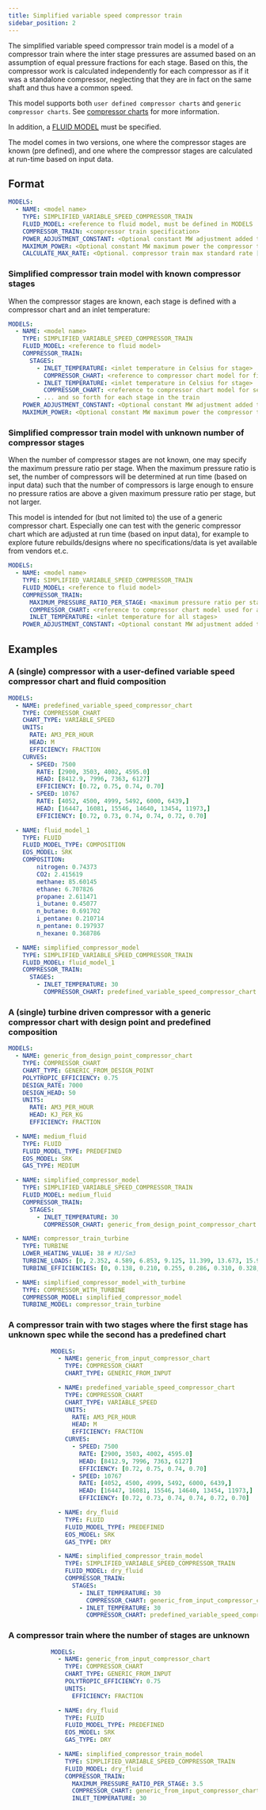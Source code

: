 ```yaml
---
title: Simplified variable speed compressor train
sidebar_position: 2
---
```


The simplified variable speed compressor train model is a model of a compressor train where the inter stage pressures
are assumed based on an assumption of equal pressure fractions for each stage. Based on this, the compressor work is
calculated independently for each compressor as if it was a standalone compressor, neglecting that they are in fact on
the same shaft and thus have a common speed.

This model supports both `user defined compressor charts` and
`generic compressor charts`. See [compressor charts](/about/modelling/setup/models/compressor_modelling/compressor_charts/index.md) for more information. 

In addition, a [FLUID MODEL](/about/modelling/setup/models/fluid_model.md) must be specified.

The model comes in two versions, one where the compressor stages are known (pre defined), and one where the compressor
stages are calculated at run-time based on input data.

## Format

~~~~~~~~yaml
MODELS:
  - NAME: <model name>
    TYPE: SIMPLIFIED_VARIABLE_SPEED_COMPRESSOR_TRAIN
    FLUID_MODEL: <reference to fluid model, must be defined in MODELS
    COMPRESSOR_TRAIN: <compressor train specification>
    POWER_ADJUSTMENT_CONSTANT: <Optional constant MW adjustment added to the model>
    MAXIMUM_POWER: <Optional constant MW maximum power the compressor train can require>
    CALCULATE_MAX_RATE: <Optional. compressor train max standard rate [Sm3/day] in result if set to true. Default false. Use with caution. This will increase runtime significantly. >
~~~~~~~~

### Simplified compressor train model with known compressor stages
When the compressor stages are known, each stage is defined with a compressor chart and an inlet temperature:

~~~~~~~~yaml
MODELS:
  - NAME: <model name>
    TYPE: SIMPLIFIED_VARIABLE_SPEED_COMPRESSOR_TRAIN
    FLUID_MODEL: <reference to fluid model>
    COMPRESSOR_TRAIN:
      STAGES:
        - INLET_TEMPERATURE: <inlet temperature in Celsius for stage>
          COMPRESSOR_CHART: <reference to compressor chart model for first stage, must be defined in MODELS or FACILITY_INPUTS>
        - INLET_TEMPERATURE: <inlet temperature in Celsius for stage>
          COMPRESSOR_CHART: <reference to compressor chart model for second stage, must be defined in MODELS or FACILITY_INPUTS>
        - ... and so forth for each stage in the train
    POWER_ADJUSTMENT_CONSTANT: <Optional constant MW adjustment added to the model>
    MAXIMUM_POWER: <Optional constant MW maximum power the compressor train can require>
~~~~~~~~

### Simplified compressor train model with unknown number of compressor stages
When the number of compressor stages are not known, one may specify the maximum pressure ratio per stage.
When the maximum pressure ratio is set, the number of compressors will be determined at run time (based on input data)
such that the number of compressors is large enough to ensure no pressure ratios are above a given maximum pressure
ratio per stage, but not larger.

This model is intended for (but not limited to) the use of a generic compressor chart. Especially one can test with the
generic compressor chart which are adjusted at run time (based on input data), for example to explore future
rebuilds/designs where no specifications/data is yet available from vendors et.c.

~~~~~~~~yaml
MODELS:
  - NAME: <model name>
    TYPE: SIMPLIFIED_VARIABLE_SPEED_COMPRESSOR_TRAIN
    FLUID_MODEL: <reference to fluid model>
    COMPRESSOR_TRAIN:
      MAXIMUM_PRESSURE_RATIO_PER_STAGE: <maximum pressure ratio per stage>
      COMPRESSOR_CHART: <reference to compressor chart model used for all stages, must be defined in [MODELS] or [FACILITY_INPUTS]>
      INLET_TEMPERATURE: <inlet temperature for all stages>
    POWER_ADJUSTMENT_CONSTANT: <Optional constant MW adjustment added to the model>
~~~~~~~~

## Examples

### A (single) compressor with a user-defined variable speed compressor chart and fluid composition
~~~~~~~~yaml
MODELS:
  - NAME: predefined_variable_speed_compressor_chart
    TYPE: COMPRESSOR_CHART
    CHART_TYPE: VARIABLE_SPEED
    UNITS:
      RATE: AM3_PER_HOUR
      HEAD: M
      EFFICIENCY: FRACTION
    CURVES:
      - SPEED: 7500
        RATE: [2900, 3503, 4002, 4595.0]
        HEAD: [8412.9, 7996, 7363, 6127]
        EFFICIENCY: [0.72, 0.75, 0.74, 0.70]
      - SPEED: 10767
        RATE: [4052, 4500, 4999, 5492, 6000, 6439,]
        HEAD: [16447, 16081, 15546, 14640, 13454, 11973,]
        EFFICIENCY: [0.72, 0.73, 0.74, 0.74, 0.72, 0.70]

  - NAME: fluid_model_1
    TYPE: FLUID
    FLUID_MODEL_TYPE: COMPOSITION
    EOS_MODEL: SRK
    COMPOSITION:
        nitrogen: 0.74373
        CO2: 2.415619
        methane: 85.60145
        ethane: 6.707826
        propane: 2.611471
        i_butane: 0.45077
        n_butane: 0.691702
        i_pentane: 0.210714
        n_pentane: 0.197937
        n_hexane: 0.368786

  - NAME: simplified_compressor_model
    TYPE: SIMPLIFIED_VARIABLE_SPEED_COMPRESSOR_TRAIN
    FLUID_MODEL: fluid_model_1
    COMPRESSOR_TRAIN:
      STAGES:
        - INLET_TEMPERATURE: 30
          COMPRESSOR_CHART: predefined_variable_speed_compressor_chart
~~~~~~~~

### A (single) turbine driven compressor with a generic compressor chart with design point and predefined composition

~~~~~~~~yaml
MODELS:
  - NAME: generic_from_design_point_compressor_chart
    TYPE: COMPRESSOR_CHART
    CHART_TYPE: GENERIC_FROM_DESIGN_POINT
    POLYTROPIC_EFFICIENCY: 0.75
    DESIGN_RATE: 7000
    DESIGN_HEAD: 50
    UNITS:
      RATE: AM3_PER_HOUR
      HEAD: KJ_PER_KG
      EFFICIENCY: FRACTION

  - NAME: medium_fluid
    TYPE: FLUID
    FLUID_MODEL_TYPE: PREDEFINED
    EOS_MODEL: SRK
    GAS_TYPE: MEDIUM

  - NAME: simplified_compressor_model
    TYPE: SIMPLIFIED_VARIABLE_SPEED_COMPRESSOR_TRAIN
    FLUID_MODEL: medium_fluid
    COMPRESSOR_TRAIN:
      STAGES:
        - INLET_TEMPERATURE: 30
          COMPRESSOR_CHART: generic_from_design_point_compressor_chart

  - NAME: compressor_train_turbine
    TYPE: TURBINE
    LOWER_HEATING_VALUE: 38 # MJ/Sm3
    TURBINE_LOADS: [0, 2.352, 4.589, 6.853, 9.125, 11.399, 13.673, 15.947, 18.223, 20.496, 22.767] # MW
    TURBINE_EFFICIENCIES: [0, 0.138, 0.210, 0.255, 0.286, 0.310, 0.328, 0.342, 0.353, 0.360, 0.362]  # fractions between 0 and 1

  - NAME: simplified_compressor_model_with_turbine
    TYPE: COMPRESSOR_WITH_TURBINE
    COMPRESSOR_MODEL: simplified_compressor_model
    TURBINE_MODEL: compressor_train_turbine
~~~~~~~~

### A compressor train with two stages where the first stage has unknown spec while the second has a predefined chart

~~~~~~~~yaml
            MODELS:
              - NAME: generic_from_input_compressor_chart
                TYPE: COMPRESSOR_CHART
                CHART_TYPE: GENERIC_FROM_INPUT

              - NAME: predefined_variable_speed_compressor_chart
                TYPE: COMPRESSOR_CHART
                CHART_TYPE: VARIABLE_SPEED
                UNITS:
                  RATE: AM3_PER_HOUR
                  HEAD: M
                  EFFICIENCY: FRACTION
                CURVES:
                  - SPEED: 7500
                    RATE: [2900, 3503, 4002, 4595.0]
                    HEAD: [8412.9, 7996, 7363, 6127]
                    EFFICIENCY: [0.72, 0.75, 0.74, 0.70]
                  - SPEED: 10767
                    RATE: [4052, 4500, 4999, 5492, 6000, 6439,]
                    HEAD: [16447, 16081, 15546, 14640, 13454, 11973,]
                    EFFICIENCY: [0.72, 0.73, 0.74, 0.74, 0.72, 0.70]

              - NAME: dry_fluid
                TYPE: FLUID
                FLUID_MODEL_TYPE: PREDEFINED
                EOS_MODEL: SRK
                GAS_TYPE: DRY

              - NAME: simplified_compressor_train_model
                TYPE: SIMPLIFIED_VARIABLE_SPEED_COMPRESSOR_TRAIN
                FLUID_MODEL: dry_fluid
                COMPRESSOR_TRAIN:
                  STAGES:
                    - INLET_TEMPERATURE: 30
                      COMPRESSOR_CHART: generic_from_input_compressor_chart
                    - INLET_TEMPERATURE: 30
                      COMPRESSOR_CHART: predefined_variable_speed_compressor_chart
~~~~~~~~

### A compressor train where the number of stages are unknown

~~~~~~~~yaml
            MODELS:
              - NAME: generic_from_input_compressor_chart
                TYPE: COMPRESSOR_CHART
                CHART_TYPE: GENERIC_FROM_INPUT
                POLYTROPIC_EFFICIENCY: 0.75
                UNITS:
                  EFFICIENCY: FRACTION

              - NAME: dry_fluid
                TYPE: FLUID
                FLUID_MODEL_TYPE: PREDEFINED
                EOS_MODEL: SRK
                GAS_TYPE: DRY

              - NAME: simplified_compressor_train_model
                TYPE: SIMPLIFIED_VARIABLE_SPEED_COMPRESSOR_TRAIN
                FLUID_MODEL: dry_fluid
                COMPRESSOR_TRAIN:
                  MAXIMUM_PRESSURE_RATIO_PER_STAGE: 3.5
                  COMPRESSOR_CHART: generic_from_input_compressor_chart
                  INLET_TEMPERATURE: 30
~~~~~~~~
